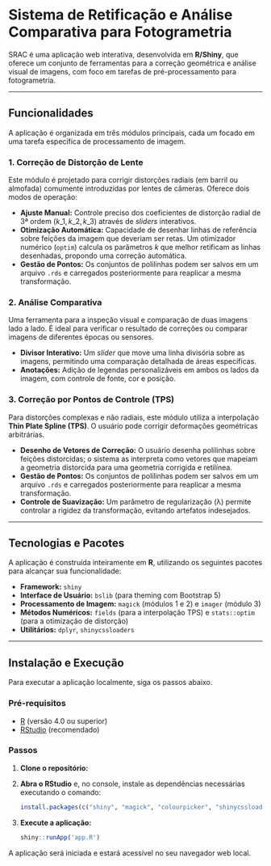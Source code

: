 # Sistema de Retificação e Análise Comparativa para Fotogrametria

SRAC é uma aplicação web interativa, desenvolvida em **R/Shiny**, que oferece um conjunto de ferramentas para a correção geométrica e análise visual de imagens, com foco em tarefas de pré-processamento para fotogrametria.

-----

## Funcionalidades

A aplicação é organizada em três módulos principais, cada um focado em uma tarefa específica de processamento de imagem.

### 1\. Correção de Distorção de Lente

Este módulo é projetado para corrigir distorções radiais (em barril ou almofada) comumente introduzidas por lentes de câmeras. Oferece dois modos de operação:

  * **Ajuste Manual:** Controle preciso dos coeficientes de distorção radial de 3ª ordem ($k\_1, k\_2, k\_3$) através de *sliders* interativos.
  * **Otimização Automática:** Capacidade de desenhar linhas de referência sobre feições da imagem que deveriam ser retas. Um otimizador numérico (`optim`) calcula os parâmetros $k$ que melhor retificam as linhas desenhadas, propondo uma correção automática.
  * **Gestão de Pontos:** Os conjuntos de polilinhas podem ser salvos em um arquivo `.rds` e carregados posteriormente para reaplicar a mesma transformação.

### 2\. Análise Comparativa

Uma ferramenta para a inspeção visual e comparação de duas imagens lado a lado. É ideal para verificar o resultado de correções ou comparar imagens de diferentes épocas ou sensores.

  * **Divisor Interativo:** Um *slider* que move uma linha divisória sobre as imagens, permitindo uma comparação detalhada de áreas específicas.
  * **Anotações:** Adição de legendas personalizáveis em ambos os lados da imagem, com controle de fonte, cor e posição.

### 3\. Correção por Pontos de Controle (TPS)

Para distorções complexas e não radiais, este módulo utiliza a interpolação **Thin Plate Spline (TPS)**. O usuário pode corrigir deformações geométricas arbitrárias.

  * **Desenho de Vetores de Correção:** O usuário desenha polilinhas sobre feições distorcidas; o sistema as interpreta como vetores que mapeiam a geometria distorcida para uma geometria corrigida e retilínea.
  * **Gestão de Pontos:** Os conjuntos de polilinhas podem ser salvos em um arquivo `.rds` e carregados posteriormente para reaplicar a mesma transformação.
  * **Controle de Suavização:** Um parâmetro de regularização (λ) permite controlar a rigidez da transformação, evitando artefatos indesejados.

-----

## Tecnologias e Pacotes

A aplicação é construída inteiramente em **R**, utilizando os seguintes pacotes para alcançar sua funcionalidade:

  * **Framework:** `shiny`
  * **Interface de Usuário:** `bslib` (para theming com Bootstrap 5)
  * **Processamento de Imagem:** `magick` (módulos 1 e 2) e `imager` (módulo 3)
  * **Métodos Numéricos:** `fields` (para a interpolação TPS) e `stats::optim` (para a otimização de distorção)
  * **Utilitários:** `dplyr`, `shinycssloaders`

-----

## Instalação e Execução

Para executar a aplicação localmente, siga os passos abaixo.

### Pré-requisitos

  * [R](https://cran.r-project.org/) (versão 4.0 ou superior)
  * [RStudio](https://posit.co/download/rstudio-desktop/) (recomendado)

### Passos

1.  **Clone o repositório:**

2.  **Abra o RStudio** e, no console, instale as dependências necessárias executando o comando:

    ```r
    install.packages(c("shiny", "magick", "colourpicker", "shinycssloaders", "bslib", "imager", "dplyr", "fields"))
    ```

3.  **Execute a aplicação:**

    ```r
    shiny::runApp('app.R')
    ```

A aplicação será iniciada e estará acessível no seu navegador web local.
